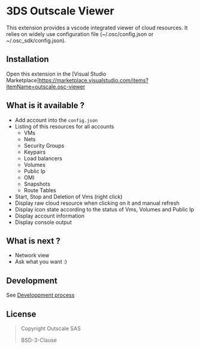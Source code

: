 # 3DS Outscale Viewer
This extension provides a vscode integrated viewer of cloud resources. It relies on widely use configuration file (~/.osc/config.json or ~/.osc_sdk/config.json).

## Installation
Open this extension in the  [Visual Studio Marketplace]https://marketplace.visualstudio.com/items?itemName=outscale.osc-viewer

## What is it available ?
- Add account into the `config.json`
- Listing of this resources for all accounts
  - VMs
  - Nets
  - Security Groups
  - Keypairs
  - Load balancers
  - Volumes
  - Public Ip
  - OMI
  - Snapshots
  - Route Tables
- Start, Stop and Deletion of Vms (right click)
- Display raw cloud resource when clicking on it and manual refresh
- Display icon state according to the status of Vms, Volumes and Public Ip
- Display account information
- Display console output

## What is next ?
- Network view
- Ask what you want :) 

## Development
See [Developpment process](./docs/development.md)

## License

> Copyright Outscale SAS
>
> BSD-3-Clause